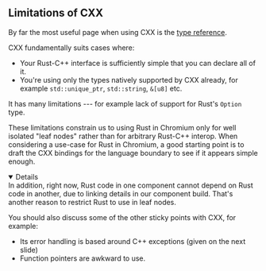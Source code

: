 ## Limitations of CXX

By far the most useful page when using CXX is the [type reference][1].

CXX fundamentally suits cases where:

- Your Rust-C++ interface is sufficiently simple that you can declare all of it.
- You're using only the types natively supported by CXX already, for example
  `std::unique_ptr`, `std::string`, `&[u8]` etc.

It has many limitations --- for example lack of support for Rust's `Option`
type.

These limitations constrain us to using Rust in Chromium only for well isolated
"leaf nodes" rather than for arbitrary Rust-C++ interop. When considering a
use-case for Rust in Chromium, a good starting point is to draft the CXX
bindings for the language boundary to see if it appears simple enough.

[1]: https://cxx.rs/bindings.html

<details open='true'>
In addition, right now, Rust code in one component cannot depend on Rust
code in another, due to linking details in our component build. That's another
reason to restrict Rust to use in leaf nodes.

You should also discuss some of the other sticky points with CXX, for example:

- Its error handling is based around C++ exceptions (given on the next slide)
- Function pointers are awkward to use.

</details>

